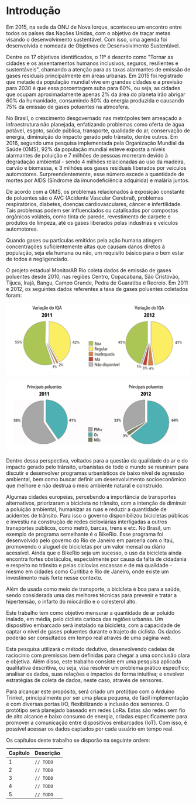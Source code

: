 # Introdução

Em 2015, na sede da ONU de Nova Iorque, aconteceu um encontro entre todos os países das Nações Unidas, com o objetivo de traçar metas visando o desenvolvimento sustentável. Com isso, uma agenda foi desenvolvida e nomeada de Objetivos de Desenvolvimento Sustentável. 

Dentre os 17 objetivos identificados, o 11º é descrito como "Tornar as cidades e os assentamentos humanos inclusivos, seguros, resilientes e sustentáveis", chamando a atenção para as taxas alarmantes de emissão de gases residuais principalmente em áreas urbanas. Em 2015 foi registrado que metade da população mundial vive em grandes cidades e a previsão para 2030 é que essa porcentagem suba para 60%, ou seja, as cidades que ocupam aproximadamente apenas 2% da área do planeta irão abrigar 60% da humanidade, consumindo 80% da energia produzida e causando 75% da emissão de gases poluentes na atmosfera. 

No Brasil, o crescimento desgovernado nas metrópoles tem ameaçado a infraestrutura não planejada, enfatizando problemas como oferta de água potável, esgoto, saúde pública, transporte, qualidade do ar, conservação de energia, diminuição do impacto gerado pelo trânsito, dentre outros. Em 2016, segundo uma pesquisa implementada pela Organização Mundial da Saúde (OMS), 92% da população mundial esteve exposta a níveis alarmantes de poluição e 7  milhões de pessoas morreram devido à degradação ambiental - sendo 4 milhões relacionadas ao uso da madeira, carvão e biomassa, e 3 milhões aos gases residuais liberados por veículos automotores. Surpreendentemente, esse número excede a quantidade de mortes por AIDS (Síndrome da imunodeficiência adquirida) e malária juntos.

De acordo com a OMS, os problemas relacionados à exposição constante de poluentes são o AVC (Acidente Vascular Cerebral), problemas respiratórios, diabetes, doenças cardiovasculares, câncer e infertilidade. Tais problemas podem ser influenciados ou catalisados por compostos orgânicos voláteis, como tinta de parede, revestimento de carpete e produtos de limpeza, até os gases liberados pelas industrias e veículos automotores.

Quando gases ou partículas emitidos pela ação humana atingem concentrações suficientemente altas que causam danos diretos à população, seja ela humana ou não, um requisito básico para o bem estar de todos é negligenciado.

O projeto estadual MonitorAR Rio coleta dados de emissão de gases poluentes desde 2010, nas regiões Centro, Copacabana, São Cristóvão, Tijuca, Irajá, Bangu, Campo Grande, Pedra de Guaratiba e Recreio. Em 2011 e 2012, os seguintes dados referentes a taxa de gases poluentes coletados foram:

![](../img/chapter1-img1.png)

![](../img/chapter1-img2.png)

Dentro dessa perspectiva, voltados para a questão da qualidade do ar e do impacto gerado pelo trânsito, urbanistas de todo o mundo se reuniram para discutir e desenvolver programas urbanísticos de baixo nível de agressão ambiental, bem como buscar definir um desenvolvimento socioeconômico que melhore e não destrua o meio ambiente natural e construído.

Algumas cidades europeias, percebendo a importância de transportes alternativos, priorizaram a bicicleta no trânsito, com a intenção de diminuir a poluição ambiental, humanizar as ruas e reduzir a quantidade de acidentes de trânsito. Para isso o governo disponibilizou bicicletas públicas e investiu na construção de redes cicloviárias interligadas a outros transportes públicos, como metrô, barcas, trens e etc. No Brasil, um exemplo de programa semelhante é o BikeRio. Esse programa foi desenvolvido pelo governo do Rio de Janeiro em parceria com o Itaú, promovendo o aluguel de bicicletas por um valor mensal ou diário acessível. Ainda que o BikeRio seja um sucesso, o uso da bicicleta ainda encontra fortes obstáculos, especialmente por causa da falta de cidadania e respeito no trânsito e pelas ciclovias escassas e de má qualidade - mesmo em cidades como Curitiba e Rio de Janeiro, onde existe um investimento mais forte nesse contexto.

Além de usada como meio de transporte, a bicicleta é boa para a saúde, sendo considerada uma das melhores técnicas para prevenir e tratar a hipertensão, o infarto do miocárdio e o colesterol alto.

Este trabalho tem como objetivo mensurar a quantidade de ar poluído inalado, em média, pelo ciclista carioca das regiões urbanas. Um dispositivo embarcado será instalado na bicicleta, com a capacidade de captar o nível de gases poluentes durante o trajeto do ciclista. Os dados poderão ser consultados em tempo real através de uma página _web_.

Esta pesquisa utilizará o método dedutivo, desenvolvendo cadeias de raciocínio com premissas bem definidas para chegar a uma conclusão clara e objetiva. Além disso, este trabalho consiste em uma pesquisa aplicada qualitativa descritiva, ou seja, visa resolver um problema prático específico; analisar os dados, suas relações e impactos de forma intuitiva; e envolver estratégias de coleta de dados, neste caso, através de sensores.

Para alcançar este propósito, será criado um protótipo com o Arduino Trinket, principalmente por ser uma placa pequena, de fácil implementação e com diversas portas I/O, flexibilizando a inclusão dos sensores. O protótipo será planejado baseado em redes LoRa. Estas são redes sem fio de alto alcance e baixo consumo de energia, criadas especificamente para promover a comunicação entre dispositivos embarcados (IoT). Com isso, é possível acessar os dados captados por cada usuário em tempo real.

Os capítulos deste trabalho se disporão na seguinte ordem:

Capítulo | Descrição
--- | ---
1 | `// TODO`
2 | `// TODO`
3 | `// TODO`
4 | `// TODO`
5 | `// TODO`
